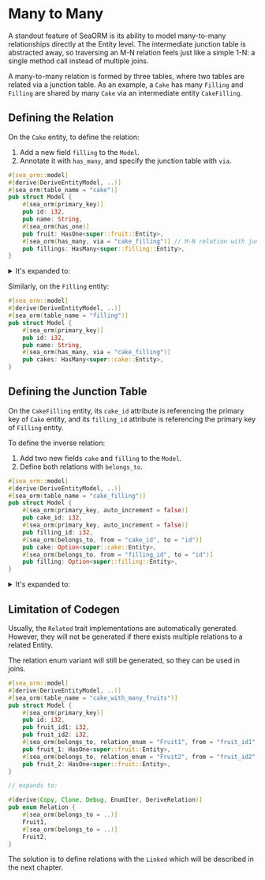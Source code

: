 # Many to Many

A standout feature of SeaORM is its ability to model many-to-many relationships directly at the Entity level. The intermediate junction table is abstracted away, so traversing an M-N relation feels just like a simple 1-N: a single method call instead of multiple joins.

A many-to-many relation is formed by three tables, where two tables are related via a junction table. As an example, a `Cake` has many `Filling` and `Filling` are shared by many `Cake` via an intermediate entity `CakeFilling`.

## Defining the Relation

On the `Cake` entity, to define the relation:
1. Add a new field `filling` to the `Model`.
1. Annotate it with `has_many`, and specify the junction table with `via`.

```rust {10,11} title="entity/cake.rs"
#[sea_orm::model]
#[derive(DeriveEntityModel, ..)]
#[sea_orm(table_name = "cake")]
pub struct Model {
    #[sea_orm(primary_key)]
    pub id: i32,
    pub name: String,
    #[sea_orm(has_one)]
    pub fruit: HasOne<super::fruit::Entity>,
    #[sea_orm(has_many, via = "cake_filling")] // M-N relation with junction
    pub fillings: HasMany<super::filling::Entity>,
}
```

<details>
    <summary>It's expanded to:</summary>

`Relation` in SeaORM is an arrow: it has `from` and `to`. `cake_filling::Relation::Cake` defines `CakeFilling -> Cake`. Calling [`rev`](https://docs.rs/sea-orm/*/sea_orm/entity/prelude/struct.RelationDef.html#method.rev) reverses it into `Cake -> CakeFilling`.

Chaining this with `cake_filling::Relation::Filling` which defines `CakeFilling -> Filling` resulting in `Cake -> CakeFilling -> Filling`.

```rust {4,10} title="entity/cake.rs"
impl Related<super::filling::Entity> for Entity {
    // The final relation is Cake -> CakeFilling -> Filling
    fn to() -> RelationDef {
        super::cake_filling::Relation::Filling.def()
    }

    fn via() -> Option<RelationDef> {
        // The original relation is CakeFilling -> Cake,
        // after `rev` it becomes Cake -> CakeFilling
        Some(super::cake_filling::Relation::Cake.def().rev())
    }
}
```
</details>

Similarly, on the `Filling` entity:

```rust {8,9} title="entity/cake.rs"
#[sea_orm::model]
#[derive(DeriveEntityModel, ..)]
#[sea_orm(table_name = "filling")]
pub struct Model {
    #[sea_orm(primary_key)]
    pub id: i32,
    pub name: String,
    #[sea_orm(has_many, via = "cake_filling")]
    pub cakes: HasMany<super::cake::Entity>,
}
```

## Defining the Junction Table

On the `CakeFilling` entity, its `cake_id` attribute is referencing the primary key of `Cake` entity, and its `filling_id` attribute is referencing the primary key of `Filling` entity.

To define the inverse relation:
1. Add two new fields `cake` and `filling` to the `Model`.
1. Define both relations with `belongs_to`.

```rust {9-12} title="entity/cake_filling.rs"
#[sea_orm::model]
#[derive(DeriveEntityModel, ..)]
#[sea_orm(table_name = "cake_filling")]
pub struct Model {
    #[sea_orm(primary_key, auto_increment = false)]
    pub cake_id: i32,
    #[sea_orm(primary_key, auto_increment = false)]
    pub filling_id: i32,
    #[sea_orm(belongs_to, from = "cake_id", to = "id")]
    pub cake: Option<super::cake::Entity>,
    #[sea_orm(belongs_to, from = "filling_id", to = "id")]
    pub filling: Option<super::filling::Entity>,
}
```

<details>
    <summary>It's expanded to:</summary>

```rust
#[derive(Copy, Clone, Debug, EnumIter, DeriveRelation)]
pub enum Relation {
    #[sea_orm(
        belongs_to = "super::cake::Entity",
        from = "Column::CakeId",
        to = "super::cake::Column::Id"
    )]
    Cake,
    #[sea_orm(
        belongs_to = "super::filling::Entity",
        from = "Column::FillingId",
        to = "super::filling::Column::Id"
    )]
    Filling,
}
```
</details>

## Limitation of Codegen

Usually, the `Related` trait implementations are automatically generated. However, they will not be generated if there exists multiple relations to a related Entity.

The relation enum variant will still be generated, so they can be used in joins.

```rust
#[sea_orm::model]
#[derive(DeriveEntityModel, ..)]
#[sea_orm(table_name = "cake_with_many_fruits")]
pub struct Model {
    #[sea_orm(primary_key)]
    pub id: i32,
    pub fruit_id1: i32,
    pub fruit_id2: i32,
    #[sea_orm(belongs_to, relation_enum = "Fruit1", from = "fruit_id1", to = "id")]
    pub fruit_1: HasOne<super::fruit::Entity>,
    #[sea_orm(belongs_to, relation_enum = "Fruit2", from = "fruit_id2", to = "id")]
    pub fruit_2: HasOne<super::fruit::Entity>,
}

// expands to:

#[derive(Copy, Clone, Debug, EnumIter, DeriveRelation)]
pub enum Relation {
    #[sea_orm(belongs_to = ..)]
    Fruit1,
    #[sea_orm(belongs_to = ..)]
    Fruit2,
}
```

The solution is to define relations with the `Linked` which will be described in the next chapter.

